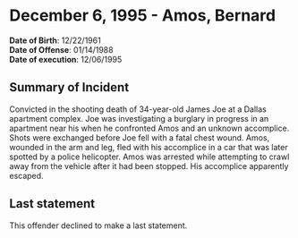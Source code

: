 # December 6, 1995 - Amos, Bernard

**Date of Birth**: 12/22/1961<br/>
**Date of Offense**: 01/14/1988<br/>
**Date of execution**: 12/06/1995<br/>

## Summary of Incident
Convicted in the shooting death of 34-year-old James Joe at a Dallas apartment complex. Joe was investigating a burglary in progress in an apartment near his when he confronted Amos and an unknown accomplice. Shots were exchanged before Joe fell with a fatal chest wound. Amos, wounded in the arm and leg, fled with his accomplice in a car that was later spotted by a police helicopter. Amos was arrested while attempting to crawl away from the vehicle after it had been stopped. His accomplice apparently escaped.

## Last statement
This offender declined to make a last statement.